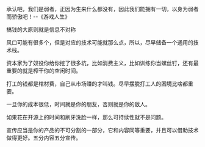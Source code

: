 承认吧，我们是弱者，正因为生来什么都没有，因此我们能拥有一切，以身为弱者而骄傲吧！--《游戏人生》

搞钱的大原则就是信息不对称

风口可能有很多个，但是对应的技术可能就那么点，所以，尽早储备一个通用的技术栈。

资本家为了奴役你给你挖了很多坑，比如消费主义，比如训练你当螺丝钉，还有最重要的就是榨干你的空闲时间。

打工的钱都是棺材费，自己从市场赚的才叫钱。尽早摆脱打工人的困境比啥都重要。

一旦你的成本很低，时间就是你的朋友，否则就是你的敌人。

如果花在开源上的时间和刷牙洗脸一样，那么可持续性就不是问题。

宣传应当是你的产品的不可分割的一部分，它和内容同等重要，并且可以借助技术做得更好。五分内容五分宣传。

